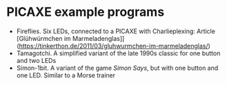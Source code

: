 # PICAXE example programs

* Fireflies. Six LEDs, connected to a PICAXE with Charlieplexing: Article [Glühwürmchen im Marmeladenglas]](https://tinkerthon.de/2011/03/gluhwurmchen-im-marmeladenglas/)
* Tamagotchi. A simplified variant of the late 1990s classic for one button and two LEDs
* Simon-1bit. A variant of the game _Simon Says_, but with one button and one LED. Similar to a Morse trainer
